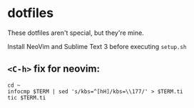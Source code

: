 # dotfiles
These dotfiles aren't special, but they're mine.

Install NeoVim and Sublime Text 3 before executing `setup.sh`


## `<C-h>` fix for neovim: 

```
cd ~
infocmp $TERM | sed 's/kbs=^[hH]/kbs=\\177/' > $TERM.ti
tic $TERM.ti
```
